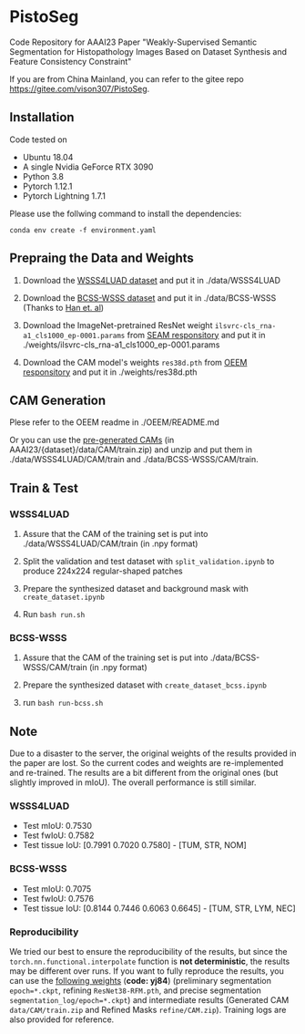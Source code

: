 # PistoSeg
Code Repository for AAAI23 Paper "Weakly-Supervised Semantic Segmentation for Histopathology Images Based on Dataset Synthesis and Feature Consistency Constraint"

If you are from China Mainland, you can refer to the gitee repo https://gitee.com/vison307/PistoSeg.

## Installation
Code tested on
* Ubuntu 18.04
* A single Nvidia GeForce RTX 3090
* Python 3.8
* Pytorch 1.12.1
* Pytorch Lightning 1.7.1

Please use the follwing command to install the dependencies:

`conda env create -f environment.yaml`

## Prepraing the Data and Weights

1. Download the [WSSS4LUAD dataset](https://wsss4luad.grand-challenge.org/) and put it in ./data/WSSS4LUAD

2. Download the [BCSS-WSSS dataset](https://drive.google.com/drive/folders/1iS2Z0DsbACqGp7m6VDJbAcgzeXNEFr77) and put it in ./data/BCSS-WSSS (Thanks to [Han et. al](https://github.com/ChuHan89/WSSS-Tissue))

2. Download the ImageNet-pretrained ResNet weight `ilsvrc-cls_rna-a1_cls1000_ep-0001.params` from [SEAM responsitory](https://github.com/YudeWang/SEAM) and put it in ./weights/ilsvrc-cls_rna-a1_cls1000_ep-0001.params

3. Download the CAM model's weights `res38d.pth` from [OEEM responsitory](https://github.com/xmed-lab/OEEM) and put it in ./weights/res38d.pth

## CAM Generation
Plese refer to the OEEM readme in ./OEEM/README.md

Or you can use the [pre-generated CAMs](https://pan.baidu.com/s/1lcC1c04gZjiujR2xrdfUng?pwd=yj84) (in AAAI23/{dataset}/data/CAM/train.zip) and unzip and put them in ./data/WSSS4LUAD/CAM/train and ./data/BCSS-WSSS/CAM/train.

## Train & Test

### WSSS4LUAD

1. Assure that the CAM of the training set is put into ./data/WSSS4LUAD/CAM/train (in .npy format)

2. Split the validation and test dataset with `split_validation.ipynb` to produce 224x224 regular-shaped patches

3. Prepare the synthesized dataset and background mask with `create_dataset.ipynb`

4. Run `bash run.sh`


### BCSS-WSSS

1. Assure that the CAM of the training set is put into ./data/BCSS-WSSS/CAM/train (in .npy format)

2. Prepare the synthesized dataset with `create_dataset_bcss.ipynb`

3. run `bash run-bcss.sh`

## Note
Due to a disaster to the server, the original weights of the results provided in the paper are lost. So the current codes and weights are re-implemented and re-trained. The results are a bit different from the original ones (but slightly improved in mIoU). The overall performance is still similar.

### WSSS4LUAD
* Test mIoU: 0.7530
* Test fwIoU: 0.7582
* Test tissue IoU: [0.7991 0.7020 0.7580] - [TUM, STR, NOM]

### BCSS-WSSS
* Test mIoU: 0.7075
* Test fwIoU: 0.7576
* Test tissue IoU: [0.8144 0.7446 0.6063 0.6645] - [TUM, STR, LYM, NEC]

### Reproducibility
We tried our best to ensure the reproducibility of the results, but since the `torch.nn.functional.interpolate` function is **not deterministic**, the results may be different over runs. If you want to fully reproduce the results, you can use the [following weights](https://pan.baidu.com/s/1lcC1c04gZjiujR2xrdfUng?pwd=yj84) (**code: yj84**) (preliminary segmentation `epoch=*.ckpt`, refining `ResNet38-RFM.pth`, and precise segmentation `segmentation_log/epoch=*.ckpt`) and intermediate results (Generated CAM `data/CAM/train.zip` and Refined Masks `refine/CAM.zip`). Training logs are also provided for reference.

 




